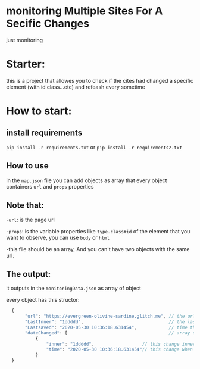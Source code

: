 # monitoring Multiple Sites For A Secific Changes

 just monitoring

# Starter:

  this is a project that allowes you to check if the cites had changed a specific element (with id class...etc) and refeash every sometime

 
 # How to start:
 
   ## install requirements
   ``pip install -r requirements.txt``
   or
   ``pip install -r requirements2.txt``
   
   ## How to use
   in the ``map.json`` file you can add objects as array that every object containers ``url`` and ``props`` properties

   ## Note that:
   -``url``: is the page url

   -``props``: is the variable properties like ``type.class#id`` of the element that you want to observe, you can use ``body`` or ``html``

   -this file should be an array, And you can't have two objects with the same url.

   ## The output:
   it outputs in the ``monitoringData.json`` as array of object 
        
   every object has this structor:
   ```js
     { 
          "url": "https://evergreen-olivine-sardine.glitch.me", // the url of the site
          "LastInner": "1ddddd",                                // the last change inner
          "Lastsaved": "2020-05-30 10:36:18.631454",            // time that the last change happen
          "dateChanged": [                                      // array of changes            
              {
                  "inner": "1ddddd",                  // this change inner
                  "time": "2020-05-30 10:36:18.631454"// this change when it happen
              }
     }
   ```
